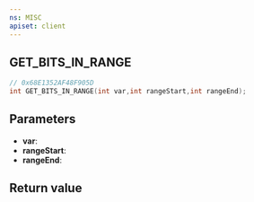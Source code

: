 ```yaml
---
ns: MISC
apiset: client
---
```

## GET_BITS_IN_RANGE

```c
// 0x68E1352AF48F905D
int GET_BITS_IN_RANGE(int var,int rangeStart,int rangeEnd);
```


## Parameters
* **var**:
* **rangeStart**:
* **rangeEnd**:

## Return value


